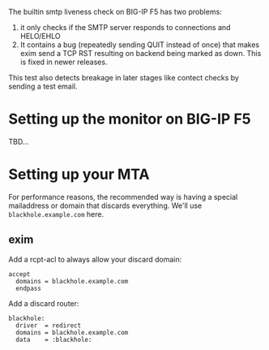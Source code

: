 The builtin smtp liveness check on BIG-IP F5 has two problems:

1. it only checks if the SMTP server responds to connections and HELO/EHLO
2. It contains a bug (repeatedly sending QUIT instead of once) that makes exim send a TCP RST resulting on backend being marked as down. This is fixed in newer releases.

This test also detects breakage in later stages like contect checks by sending a test email.

# Setting up the monitor on BIG-IP F5

TBD…

# Setting up your MTA

For performance reasons, the recommended way is having a special mailaddress or domain that discards everything.
We'll use `blackhole.example.com` here.

## exim

Add a rcpt-acl to always allow your discard domain:

```
accept
  domains = blackhole.example.com
  endpass
```

Add a discard router:

```
blackhole:
  driver  = redirect
  domains = blackhole.example.com
  data    = :blackhole:
```
